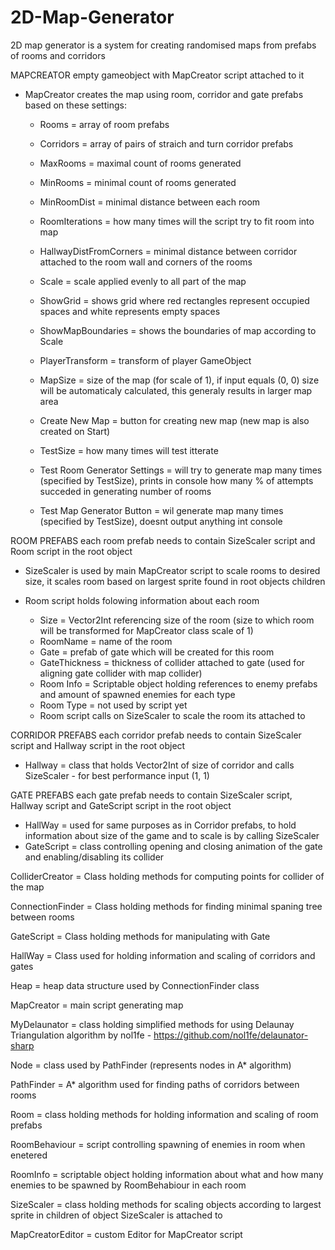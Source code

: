 # 2D-Map-Generator
2D map generator is a system for creating randomised maps from prefabs of rooms and corridors

MAPCREATOR
empty gameobject with MapCreator script attached to it

- MapCreator creates the map using room, corridor and gate prefabs based on these settings:
  
  - Rooms = array of room prefabs
  
  - Corridors = array of pairs of straich and turn corridor prefabs

  - MaxRooms = maximal count of rooms generated

  - MinRooms = minimal count of rooms generated

  - MinRoomDist = minimal distance between each room

  - RoomIterations = how many times will the script try to fit room into map

  - HallwayDistFromCorners = minimal distance between corridor attached to the room wall and corners of the rooms
  
  - Scale = scale applied evenly to all part of the map

  - ShowGrid = shows grid where red rectangles represent occupied spaces and white represents empty spaces
  
  - ShowMapBoundaries = shows the boundaries of map according to Scale

  - PlayerTransform = transform of player GameObject

  - MapSize = size of the map (for scale of 1), if input equals (0, 0) size will be automaticaly calculated, this generaly results in larger map area
  
  - Create New Map = button for creating new map (new map is also created on Start)

  - TestSize = how many times will test itterate

  - Test Room Generator Settings = will try to generate map many times (specified by TestSize), prints in console how many % of attempts succeded in generating number of rooms
  
  - Test Map Generator Button = wil generate map many times (specified by TestSize), doesnt output anything int console

ROOM PREFABS
each room prefab needs to contain SizeScaler script and Room script in the root object

  - SizeScaler is used by main MapCreator script to scale rooms to desired size, it scales room based on largest sprite found in root objects children
  
  - Room script holds folowing information about each room
    - Size = Vector2Int referencing size of the room (size to which room will be transformed for MapCreator class scale of 1)
    - RoomName = name of the room
    - Gate = prefab of gate which will be created for this room
    - GateThickness = thickness of collider attached to gate (used for aligning gate collider with map collider)
    - Room Info = Scriptable object holding references to enemy prefabs and amount of spawned enemies for each type
    - Room Type = not used by script yet
    - Room script calls on SizeScaler to scale the room its attached to
    
CORRIDOR PREFABS
each corridor prefab needs to contain SizeScaler script and Hallway script in the root object

  - Hallway = class that holds Vector2Int of size of corridor and calls SizeScaler - for best performance input (1, 1)

GATE PREFABS
each gate prefab needs to contain SizeScaler script, Hallway script and GateScript script in the root object

  - HallWay = used for same purposes as in Corridor prefabs, to hold information about size of the game and to scale is by calling SizeScaler
  - GateScript = class controlling opening and closing animation of the gate and enabling/disabling its collider
  

ColliderCreator = Class holding methods for computing points for collider of the map

ConnectionFinder = Class holding methods for finding minimal spaning tree between rooms

GateScript = Class holding methods for manipulating with Gate

HallWay = Class used for holding information and scaling of corridors and gates

Heap = heap data structure used by ConnectionFinder class

MapCreator = main script generating map

MyDelaunator = class holding simplified methods for using Delaunay Triangulation algorithm by nol1fe - https://github.com/nol1fe/delaunator-sharp

Node = class used by PathFinder (represents nodes in A* algorithm)

PathFinder = A* algorithm used for finding paths of corridors between rooms

Room = class holding methods for holding information and scaling of room prefabs

RoomBehaviour = script controlling spawning of enemies in room when enetered

RoomInfo = scriptable object holding information about what and how many enemies to be spawned by RoomBehabiour in each room

SizeScaler = class holding methods for scaling objects according to largest sprite in children of object SizeScaler is attached to

MapCreatorEditor = custom Editor for MapCreator script
  
